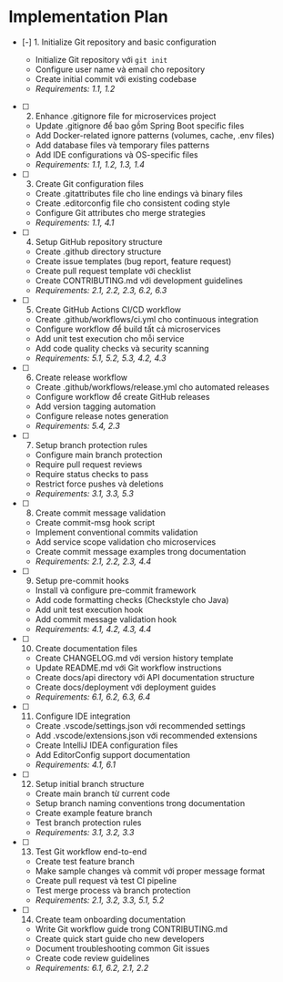 # Implementation Plan

- [-] 1. Initialize Git repository and basic configuration



  - Initialize Git repository với `git init`
  - Configure user name và email cho repository
  - Create initial commit với existing codebase
  - _Requirements: 1.1, 1.2_

- [ ] 2. Enhance .gitignore file for microservices project
  - Update .gitignore để bao gồm Spring Boot specific files
  - Add Docker-related ignore patterns (volumes, cache, .env files)
  - Add database files và temporary files patterns
  - Add IDE configurations và OS-specific files
  - _Requirements: 1.1, 1.2, 1.3, 1.4_

- [ ] 3. Create Git configuration files
  - Create .gitattributes file cho line endings và binary files
  - Create .editorconfig file cho consistent coding style
  - Configure Git attributes cho merge strategies
  - _Requirements: 1.1, 4.1_

- [ ] 4. Setup GitHub repository structure
  - Create .github directory structure
  - Create issue templates (bug report, feature request)
  - Create pull request template với checklist
  - Create CONTRIBUTING.md với development guidelines
  - _Requirements: 2.1, 2.2, 2.3, 6.2, 6.3_

- [ ] 5. Create GitHub Actions CI/CD workflow
  - Create .github/workflows/ci.yml cho continuous integration
  - Configure workflow để build tất cả microservices
  - Add unit test execution cho mỗi service
  - Add code quality checks và security scanning
  - _Requirements: 5.1, 5.2, 5.3, 4.2, 4.3_

- [ ] 6. Create release workflow
  - Create .github/workflows/release.yml cho automated releases
  - Configure workflow để create GitHub releases
  - Add version tagging automation
  - Configure release notes generation
  - _Requirements: 5.4, 2.3_

- [ ] 7. Setup branch protection rules
  - Configure main branch protection
  - Require pull request reviews
  - Require status checks to pass
  - Restrict force pushes và deletions
  - _Requirements: 3.1, 3.3, 5.3_

- [ ] 8. Create commit message validation
  - Create commit-msg hook script
  - Implement conventional commits validation
  - Add service scope validation cho microservices
  - Create commit message examples trong documentation
  - _Requirements: 2.1, 2.2, 2.3, 4.4_

- [ ] 9. Setup pre-commit hooks
  - Install và configure pre-commit framework
  - Add code formatting checks (Checkstyle cho Java)
  - Add unit test execution hook
  - Add commit message validation hook
  - _Requirements: 4.1, 4.2, 4.3, 4.4_

- [ ] 10. Create documentation files
  - Create CHANGELOG.md với version history template
  - Update README.md với Git workflow instructions
  - Create docs/api directory với API documentation structure
  - Create docs/deployment với deployment guides
  - _Requirements: 6.1, 6.2, 6.3, 6.4_

- [ ] 11. Configure IDE integration
  - Create .vscode/settings.json với recommended settings
  - Add .vscode/extensions.json với recommended extensions
  - Create IntelliJ IDEA configuration files
  - Add EditorConfig support documentation
  - _Requirements: 4.1, 6.1_

- [ ] 12. Setup initial branch structure
  - Create main branch từ current code
  - Setup branch naming conventions trong documentation
  - Create example feature branch
  - Test branch protection rules
  - _Requirements: 3.1, 3.2, 3.3_

- [ ] 13. Test Git workflow end-to-end
  - Create test feature branch
  - Make sample changes và commit với proper message format
  - Create pull request và test CI pipeline
  - Test merge process và branch protection
  - _Requirements: 2.1, 3.2, 3.3, 5.1, 5.2_

- [ ] 14. Create team onboarding documentation
  - Write Git workflow guide trong CONTRIBUTING.md
  - Create quick start guide cho new developers
  - Document troubleshooting common Git issues
  - Create code review guidelines
  - _Requirements: 6.1, 6.2, 2.1, 2.2_